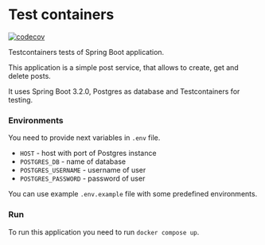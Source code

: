 # Test containers

[![codecov](https://codecov.io/gh/IlyaLisov/test-containers/graph/badge.svg?token=2TB4I260W6)](https://codecov.io/gh/IlyaLisov/test-containers)

Testcontainers tests of Spring Boot application.

This application is a simple post service, that allows to create, get and delete
posts.

It uses Spring Boot 3.2.0, Postgres as database and Testcontainers for testing.

### Environments

You need to provide next variables in `.env` file.

* `HOST` - host with port of Postgres instance
* `POSTGRES_DB` - name of database
* `POSTGRES_USERNAME` - username of user
* `POSTGRES_PASSWORD` - password of user

You can use example `.env.example` file with some predefined environments.

### Run

To run this application you need to run `docker compose up`.